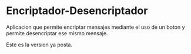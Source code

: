 # Encriptador-Desencriptador

Aplicacion que permite encriptar mensajes mediante el uso de un boton y permite desencriptar ese mismo mensaje.

Este es la version ya posta.
